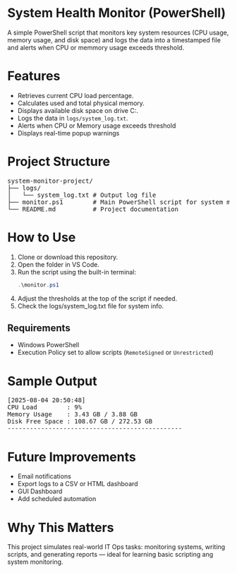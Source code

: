 # System Health Monitor (PowerShell)
A simple PowerShell script that monitors key system resources (CPU usage, memory usage, and disk space) and logs the data into a timestamped file and alerts when CPU or memmory usage exceeds threshold.

# Features
- Retrieves current CPU load percentage.
- Calculates used and total physical memory.
- Displays available disk space on drive C:.
- Logs the data in `logs/system_log.txt`.
- Alerts when CPU or Memory usage exceeds threshold
- Displays real-time popup warnings

# Project Structure
<pre>system-monitor-project/
├── logs/
│   └── system_log.txt # Output log file
├── monitor.ps1        # Main PowerShell script for system monitoring
└── README.md          # Project documentation
</pre>

# How to Use
1. Clone or download this repository.
2. Open the folder in VS Code.
3. Run the script using the built-in terminal:
   ``` powershell
   .\monitor.ps1
4. Adjust the thresholds at the top of the script if needed.
5. Check the logs/system_log.txt file for system info.

## Requirements
- Windows PowerShell
- Execution Policy set to allow scripts (`RemoteSigned` or `Unrestricted`)

# Sample Output
<pre>[2025-08-04 20:50:48]
CPU Load        : 9%
Memory Usage    : 3.43 GB / 3.88 GB
Disk Free Space : 108.67 GB / 272.53 GB
-----------------------------------------------
</pre>

# Future Improvements
- Email notifications
- Export logs to a CSV or HTML dashboard
- GUI Dashboard
- Add scheduled automation

# Why This Matters
This project simulates real-world IT Ops tasks: monitoring systems, writing scripts, and generating reports — ideal for learning basic scripting ang system monitoring.